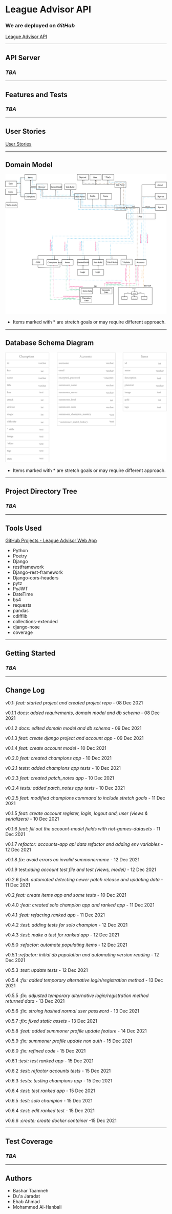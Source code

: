 # League Advisor API

### We are deployed on *GitHub*

[League Advisor API](https://github.com/League-Advisor/league-advisor-api)

---

## API Server

### *TBA*

---

## Features and Tests

### *TBA*

---

## User Stories

[User Stories](https://github.com/orgs/League-Advisor/projects/2)

---

## Domain Model

![Domain Model](assets/Domain_Model.png)

- Items marked with * are stretch goals or may require different approach.

---

## Database Schema Diagram

![Database Schema](assets/Database_Schema.png)

- Items marked with * are stretch goals or may require different approach.

---

## Project Directory Tree

### *TBA*

---

## Tools Used

[GitHub Projects - League Advisor Web App](https://github.com/orgs/League-Advisor/projects/2)

- Python
- Poetry
- Django
- restframework
- Django-rest-framework
- Django-cors-headers
- pytz
- PyJWT
- DateTime
- bs4
- requests
- pandas
- cdifflib
- collections-extended
- django-nose
- coverage

---

## Getting Started

### *TBA*

---

## Change Log

v0.1: _feat: started project and created project repo_ - 08 Dec 2021

v0.1.1 _docs: added requirements, domain model and db schema_ - 08 Dec 2021

v0.1.2 _docs: edited domain model and db schema_ - 09 Dec 2021

v0.1.3 _feat: create django project and account app_ - 09 Dec 2021

v0.1.4 _feat: create account model_ - 10 Dec 2021

v0.2.0 _feat: created champions app_ - 10 Dec 2021

v0.2.1 _tests: added champions app tests_ - 10 Dec 2021

v0.2.3 _feat: created patch_notes app_ - 10 Dec 2021

v0.2.4 _tests: added patch_notes app tests_ - 10 Dec 2021

v0.2.5 _feat: modified champions command to include stretch goals_ - 11 Dec 2021

v0.1.5 _feat: create account register, login, logout and, user (views & serializers)_ - 10 Dec 2021

v0.1.6 _feat: fill out the account-model fields with riot-games-datasets_ - 11 Dec 2021

v0.1.7 _refactor: accounts-app api data refactor and adding env variables_ - 12 Dec 2021

v0.1.8 _fix: avoid errors on invalid summonername_ - 12 Dec 2021

v0.1.9 test:_ading account test file and test (views, model)_ - 12 Dec 2021

v0.2.6 _feat: automated detecting newer patch release and updating data_ - 11 Dec 2021

v0.2 _feat: create items app and some tests_ - 10 Dec 2021

v0.4.0 :_feat: created solo champion app and ranked app_ - 11 Dec 2021

v0.4.1 :_feat: refacring ranked app_ - 11 Dec 2021

v0.4.2 :_test: adding tests for solo champion_ - 12 Dec 2021

v0.4.3 :_test: make a test for ranked app_ - 12 Dec 2021

v0.5.0 :_refactor: automate populating items_ - 12 Dec 2021

v0.5.1 :_refactor: initial db population and automating version reading_ - 12 Dec 2021

v0.5.3 :_test: update tests_ - 12 Dec 2021

v0.5.4 :_fix: added temporary alternative login/registration method_ - 13 Dec 2021

v0.5.5 :_fix: adjusted temporary alternative login/registration method returned data_ - 13 Dec 2021

v0.5.6 :_fix: stroing hashed normal user password_ - 13 Dec 2021

v0.5.7 :_fix: fixed static assets_ - 13 Dec 2021

v0.5.8 :_feat: added summoner profile update feature_ - 14 Dec 2021

v0.5.9 :_fix: summoner profile update non auth_ - 15 Dec 2021

v0.6.0 :_fix: refined code_ - 15 Dec 2021

v0.6.1 :_test: test ranked app_ - 15 Dec 2021

v0.6.2 :_test: refactor accounts tests_ - 15 Dec 2021

v0.6.3 :_tests: testing champions app_ - 15 Dec 2021

v0.6.4 :_test: test ranked app_ - 15 Dec 2021

v0.6.5 :_test: solo champion_ - 15 Dec 2021

v0.6.4 :_test: edit ranked test_ - 15 Dec 2021

v0.6.6 :_create: create docker container_ -15 Dec 2021

---

## Test Coverage

### *TBA*

---

## Authors

- Bashar Taamneh
- Du'a Jaradat
- Ehab Ahmad
- Mohammed Al-Hanbali
